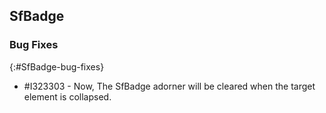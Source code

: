 ## SfBadge

### Bug Fixes
{:#SfBadge-bug-fixes}

* \#I323303 - Now, The SfBadge adorner will be cleared when the target element is collapsed.
